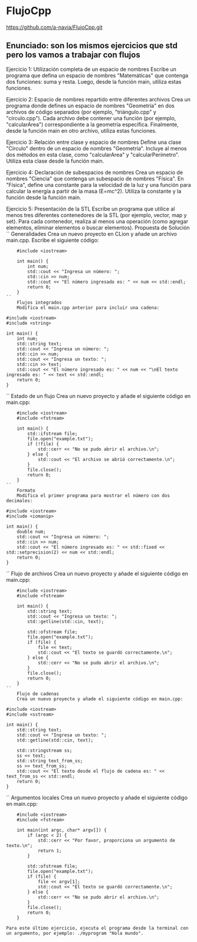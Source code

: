 # FlujoCpp
https://github.com/a-navia/FlujoCpp.git
## Enunciado: son los mismos ejercicios que std pero los vamos a trabajar con flujos

Ejercicio 1: Utilización completa de un espacio de nombres Escribe un programa que defina un espacio de nombres "Matemáticas" que contenga dos funciones: suma y resta. Luego, desde la función main, utiliza estas funciones.

Ejercicio 2: Espacio de nombres repartido entre diferentes archivos Crea un programa donde defines un espacio de nombres "Geometría" en dos archivos de código separados (por ejemplo, "triángulo.cpp" y "círculo.cpp"). Cada archivo debe contener una función (por ejemplo, "calcularArea") correspondiente a la geometría específica. Finalmente, desde la función main en otro archivo, utiliza estas funciones.

Ejercicio 3: Relación entre clase y espacio de nombres Define una clase "Círculo" dentro de un espacio de nombres "Geometría". Incluye al menos dos métodos en esta clase, como "calcularArea" y "calcularPerímetro". Utiliza esta clase desde la función main.

Ejercicio 4: Declaración de subespacios de nombres Crea un espacio de nombres "Ciencia" que contenga un subespacio de nombres "Física". En "Física", define una constante para la velocidad de la luz y una función para calcular la energía a partir de la masa (E=mc^2). Utiliza la constante y la función desde la función main.

Ejercicio 5: Presentación de la STL Escribe un programa que utilice al menos tres diferentes contenedores de la STL (por ejemplo, vector, map y set). Para cada contenedor, realiza al menos una operación (como agregar elementos, eliminar elementos o buscar elementos).
Propuesta de Solución
``
    Generalidades
    Crea un nuevo proyecto en CLion y añade un archivo main.cpp. Escribe el siguiente código:
```
    #include <iostream>

    int main() {
        int num;
        std::cout << "Ingresa un número: ";
        std::cin >> num;
        std::cout << "El número ingresado es: " << num << std::endl;
        return 0;
    }
``
    Flujos integrados
    Modifica el main.cpp anterior para incluir una cadena:
```
    #include <iostream>
    #include <string>

    int main() {
        int num;
        std::string text;
        std::cout << "Ingresa un número: ";
        std::cin >> num;
        std::cout << "Ingresa un texto: ";
        std::cin >> text;
        std::cout << "El número ingresado es: " << num << "\nEl texto ingresado es: " << text << std::endl;
        return 0;
    }
``
    Estado de un flujo
    Crea un nuevo proyecto y añade el siguiente código en main.cpp:
```
    #include <iostream>
    #include <fstream>

    int main() {
        std::ifstream file;
        file.open("example.txt");
        if (!file) {
            std::cerr << "No se pudo abrir el archivo.\n";
        } else {
            std::cout << "El archivo se abrió correctamente.\n";
        }
        file.close();
        return 0;
    }
``
    Formato
    Modifica el primer programa para mostrar el número con dos decimales:
```
    #include <iostream>
    #include <iomanip>

    int main() {
        double num;
        std::cout << "Ingresa un número: ";
        std::cin >> num;
        std::cout << "El número ingresado es: " << std::fixed << std::setprecision(2) << num << std::endl;
        return 0;
    }
``
    Flujo de archivos
    Crea un nuevo proyecto y añade el siguiente código en main.cpp:
```
    #include <iostream>
    #include <fstream>

    int main() {
        std::string text;
        std::cout << "Ingresa un texto: ";
        std::getline(std::cin, text);
        
        std::ofstream file;
        file.open("example.txt");
        if (file) {
            file << text;
            std::cout << "El texto se guardó correctamente.\n";
        } else {
            std::cerr << "No se pudo abrir el archivo.\n";
        }
        file.close();
        return 0;
    }
``
    Flujo de cadenas
    Crea un nuevo proyecto y añade el siguiente código en main.cpp:
```
    #include <iostream>
    #include <sstream>

    int main() {
        std::string text;
        std::cout << "Ingresa un texto: ";
        std::getline(std::cin, text);

        std::stringstream ss;
        ss << text;
        std::string text_from_ss;
        ss >> text_from_ss;
        std::cout << "El texto desde el flujo de cadena es: " << text_from_ss << std::endl;
        return 0;
    }

 ``   Argumentos locales
    Crea un nuevo proyecto y añade el siguiente código en main.cpp:
```
    #include <iostream>
    #include <fstream>

    int main(int argc, char* argv[]) {
        if (argc < 2) {
            std::cerr << "Por favor, proporciona un argumento de texto.\n";
            return 1;
        }

        std::ofstream file;
        file.open("example.txt");
        if (file) {
            file << argv[1];
            std::cout << "El texto se guardó correctamente.\n";
        } else {
            std::cerr << "No se pudo abrir el archivo.\n";
        }
        file.close();
        return 0;
    }

Para este último ejercicio, ejecuta el programa desde la terminal con un argumento, por ejemplo: ./myprogram "Hola mundo".
